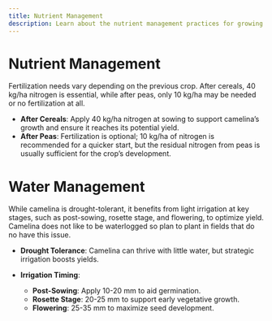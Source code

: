 ```yaml
---
title: Nutrient Management
description: Learn about the nutrient management practices for growing camelina.
---
```

# Nutrient Management

Fertilization needs vary depending on the previous crop. After cereals, 40 kg/ha nitrogen is essential, while after peas, only 10 kg/ha may be needed or no fertilization at all.

- **After Cereals**: Apply 40 kg/ha nitrogen at sowing to support camelina’s growth and ensure it reaches its potential yield.
- **After Peas**: Fertilization is optional; 10 kg/ha of nitrogen is recommended for a quicker start, but the residual nitrogen from peas is usually sufficient for the crop’s development.


# Water Management

While camelina is drought-tolerant, it benefits from light irrigation at key stages, such as post-sowing, rosette stage, and flowering, to optimize yield. Camelina does not like to be waterlogged so plan to plant in fields that do no have this issue.


- **Drought Tolerance**: Camelina can thrive with little water, but strategic irrigation boosts yields.

- **Irrigation Timing**:
    - **Post-Sowing**: Apply 10-20 mm to aid germination.
    - **Rosette Stage**: 20-25 mm to support early vegetative growth.
    - **Flowering**: 25-35 mm to maximize seed development.
